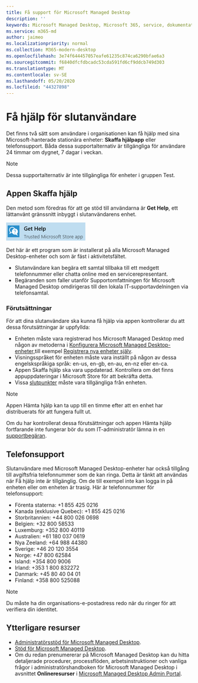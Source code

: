 ```yaml
---
title: Få support för Microsoft Managed Desktop
description: ''
keywords: Microsoft Managed Desktop, Microsoft 365, service, dokumentation
ms.service: m365-md
author: jaimeo
ms.localizationpriority: normal
ms.collection: M365-modern-desktop
ms.openlocfilehash: 3e74f644457057eafe61235c874ca6290bfae6a3
ms.sourcegitcommit: f6840dfcfdbcadc53cda591fd6cf9ddcb749d303
ms.translationtype: MT
ms.contentlocale: sv-SE
ms.lasthandoff: 05/20/2020
ms.locfileid: "44327898"
---
```

# <a name="getting-help-for-end-users"></a>Få hjälp för slutanvändare

Det finns två sätt som användare i organisationen kan få hjälp med sina Microsoft-hanterade stationära enheter: **Skaffa hjälpapp** eller telefonsupport. Båda dessa supportalternativ är tillgängliga för användare 24 timmar om dygnet, 7 dagar i veckan.
 
>[!NOTE]
>Dessa supportalternativ är inte tillgängliga för enheter i gruppen Test.

## <a name="get-help-app"></a>Appen Skaffa hjälp

Den metod som föredras för att ge stöd till användarna är **Get Help**, ett lättanvänt gränssnitt inbyggt i slutanvändarens enhet.  

![Ikonen Skaffa appen Hjälp](../../media/get-help.png)

Det här är ett program som är installerat på alla Microsoft Managed Desktop-enheter och som är fäst i aktivitetsfältet. 

- Slutanvändare kan begära ett samtal tillbaka till ett medgett telefonnummer eller chatta online med en servicerepresentant.
- Begäranden som faller utanför Supportomfattningen för Microsoft Managed Desktop omdirigeras till den lokala IT-supportavdelningen via telefonsamtal.

### <a name="prerequisites"></a>Förutsättningar
För att dina slutanvändare ska kunna få hjälp via appen kontrollerar du att dessa förutsättningar är uppfyllda:

- Enheten måste vara registrerad hos Microsoft Managed Desktop med någon av metoderna i [Konfigurera Microsoft Managed Desktop-enheter,](../get-started/set-up-devices.md)till exempel [Registrera nya enheter själv](../get-started/register-devices-self.md).
- Visningsspråket för enheten måste vara inställt på någon av dessa engelskspråkiga språk: en-us, en-gb, en-au, en-nz eller en-ca.
- Appen Skaffa hjälp ska vara uppdaterad. Kontrollera om det finns appuppdateringar i Microsoft Store för att bekräfta detta.
- Vissa [slutpunkter](../get-ready/network.md#endpoints-allowed---specific-for-microsoft-managed-desktop) måste vara tillgängliga från enheten.

> [!NOTE]
> Appen Hämta hjälp kan ta upp till en timme efter att en enhet har distribuerats för att fungera fullt ut.

Om du har kontrollerat dessa förutsättningar och appen Hämta hjälp fortfarande inte fungerar bör du som IT-administratör lämna in en [supportbegäran](admin-support.md).

## <a name="phone-support"></a>Telefonsupport

Slutanvändare med Microsoft Managed Desktop-enheter har också tillgång till avgiftsfria telefonnummer som de kan ringa. Detta är tänkt att användas när Få hjälp inte är tillgänglig. Om de till exempel inte kan logga in på enheten eller om enheten är trasig. Här är telefonnummer för telefonsupport:

- Förenta staterna: +1 855 425 0216
- Kanada (exklusive Quebec): +1 855 425 0216
- Storbritannien: +44 800 026 0698
- Belgien: +32 800 58533
- Luxemburg: +352 800 40119
- Australien: +61 180 037 0619
- Nya Zeeland: +64 988 44380
- Sverige: +46 20 120 3554
- Norge: +47 800 62584
- Island: +354 800 9006
- Irland: +353 1 800 832272
- Danmark: +45 80 40 04 01
- Finland: +358 800 525088

>[!NOTE]
>Du måste ha din organisations-e-postadress redo när du ringer för att verifiera din identitet. 

## <a name="additional-resources"></a>Ytterligare resurser
- [Administratörsstöd för Microsoft Managed Desktop](admin-support.md). 
- [Stöd för Microsoft Managed Desktop](../service-description/support.md).
- Om du redan prenumererar på Microsoft Managed Desktop kan du hitta detaljerade procedurer, processflöden, arbetsinstruktioner och vanliga frågor i administratörshandboken för Microsoft Managed Desktop i avsnittet **Onlineresurser** i [Microsoft Managed Desktop Admin Portal](https://aka.ms/mwaasportal).

